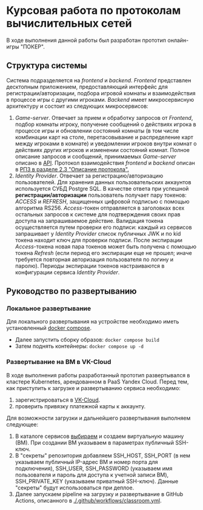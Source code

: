 # Курсовая работа по протоколам вычислительных сетей

В ходе выполнения данной работы был разработан прототип онлайн-игры "ПОКЕР".
## Структура системы
Система подразделяется на *frontend* и *backend*. *Frontend* представлен десктопным приложением, предоставляющий интерфейс для регистрации/авторизации, подбора игровой комнаты и взаимодействия в процессе игры с другими игроками. *Backend* имеет микросервисную архитектуру и состоит из следующих микросервисов:
1. *Game-server*. Отвечает за прием и обработку запросов от *Frontend*, подбор комнаты игроку, получение сообщений о действиях игрока в процессе игры и обновлении состояний комнаты (в том числе комбинации карт на столе, перетасовывание и распределение карт между игроками в комнате) и уведомлении игроков внутри комнат о действиях других игроков и изменении состояний комнат. Полное описание запросов и сообщений, принимаемых *Game-server* описано в [API](https://github.com/CALLlA-74/bauman-poker/tree/main/docs/api).
   Протокол взаимодействия *frontend* и *backend* описан в [РПЗ в разделе 2.3 "Описание протокола".](https://github.com/CALLlA-74/bauman-poker/blob/main/docs/%D0%A0%D0%9F%D0%97_%D0%BA%D1%83%D1%80%D1%81%D0%BE%D0%B2%D0%BE%D0%B9.pdf)
2. *Identity Provider*. Отвечает за регистрацию/авторизацию пользователей. Для хранения данных пользовательских аккаунтов используется СУБД Postgre SQL. В качестве ответа при успешной **регистрации/авторизации** пользователь получает пару токенов: *ACCESS* и *REFRESH*, защищенных цифровой подписью с помощью алгоритма RS256. *Access*-токен отправляется в заголовках всех остальных запросов к системе для подтверждения своих прав доступа на запрашиваемое действие. Валидация токена осуществляется путем проверки его подписи: каждый из сервисов запрашивает у *Identity Provider* список публичных JWK и по kid токена находит ключ для проверки подписи.
  После экспирации *Access*-токена новая пара токенов может быть получена с помощью токена *Refresh* (если период его экспирации еще не прошел; иначе требуется повторная авторизация пользователя по логину и паролю). Периоды экспирации токенов настраиваются в конфигурации сервиса *Identity Provider*.
## Руководство по развертыванию

### Локальное развертывание
Для локального развертывания на устройстве необходимо иметь установленный [docker compose](https://docs.docker.com/compose/install/standalone/). 
* Далее запустить сборку образов: `docker compose build`
* Затем поднять контейнеры: `docker compose up -d`

### Развертывание на ВМ в VK-Cloud
В ходе выполнения работы разработанный прототип развертывался в кластере Kubernetes, арендованном в PaaS Yandex Cloud.
Перед тем, как приступить к загрузке и развертыванию сервиса необходимо:
1. зарегистрироваться в [VK-Cloud](https://cloud.vk.com/).
2. проверить привязку платежной карты к аккаунту.

Для возможности загрузки и дальнейшего развертывания выполняем следующее:
1. В каталоге сервисов [выбираем](https://cloud.vk.com/cloud-servers/) и создаем виртуальную машину (ВМ). При создании ВМ указываем в параметрах публичный SSH-ключ.
2. В "секреты" репозитория добавляем SSH_HOST, SSH_PORT (в нем указываем публичный IP-адрес ВМ и номер порта для подключения), SSH_USER, SSH_PASSWORD (указываем имя пользователя и пароль для доступа к учетной записи ВМ), SSH_PRIVATE_KEY (указываем приватный SSH-ключ). Данные "секреты" будут использоваться при деплое.
3. Далее запускаем pipeline на загрузку и развертывание в GitHub Actions, описанного в [./.github/workflows/classroom.yml](https://github.com/CALLlA-74/bauman-poker/blob/main/.github/workflows/classroom.yml).

